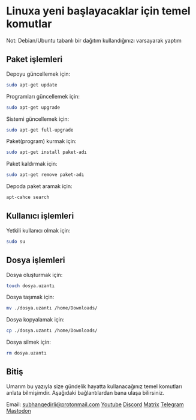 # Linuxa yeni başlayacaklar için temel komutlar

Not: Debian/Ubuntu tabanlı bir dağıtım kullandığınızı varsayarak yaptım

## Paket işlemleri

Depoyu güncellemek için:

```bash
sudo apt-get update
```

Programları güncellemek için:

```bash
sudo apt-get upgrade
```

Sistemi güncellemek için:

```bash
sudo apt-get full-upgrade
```

Paket(program) kurmak için:

```bash
sudo apt-get install paket-adı
```

Paket kaldırmak için:

```bash
sudo apt-get remove paket-adı
```

Depoda paket aramak için:

```bash
apt-cahce search
```

## Kullanıcı işlemleri

Yetkili kullanıcı olmak için:

```bash
sudo su
```

## Dosya işlemleri

Dosya oluşturmak için:

```bash
touch dosya.uzantı
```

Dosya taşımak için:

```bash
mv ./dosya.uzantı /home/Downloads/
```

Dosya kopyalamak için:

```bash
cp ./dosya.uzantı /home/Downloads/
```

Dosya silmek için:

```bash
rm dosya.uzantı
```

## Bitiş

Umarım bu yazıyla size gündelik hayatta kullanacağınız temel komutları anlata bilmişimdir. Aşağıdaki bağlantılardan bana ulaşa bilirsiniz.

Email: subhanqedirli@protonmail.com                 [Youtube](https://www.youtube.com/channel/UCCyrdKjOWMQFu4MpAuD9ajg) [Discord](https://discord.gg/jwR4sAYQ5n) [Matrix](https://matrix.to/#/#linuxturkey:matrix.org) [Telegram](https://t.me/LinuxisnotUNIXchannel) [Mastodon](https://mastodon.social/web/accounts/106607411263382617)  